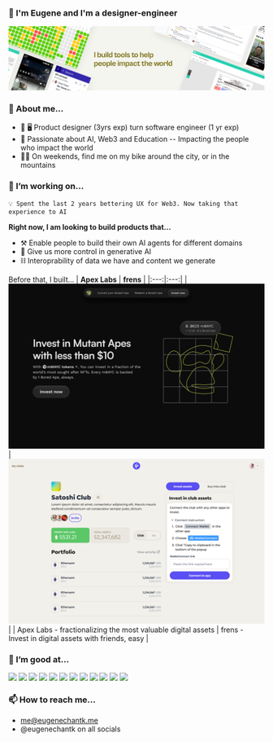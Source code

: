 ### 👋  I'm Eugene and I'm a designer-engineer
[![Banner](./header.png)](https://www.eugenechantk.me/)

### 🌱 About me...
- 🎨 🖥️  Product designer (3yrs exp) turn software engineer (1 yr exp)
- 🧡  Passionate about AI, Web3 and Education -- Impacting the people who impact the world
- 🚴‍♀️  On weekends, find me on my bike around the city, or in the mountains

### 🔭 I’m working on...
```
💡 Spent the last 2 years bettering UX for Web3. Now taking that experience to AI
```

**Right now, I am looking to build products that...**
- ⚒️ Enable people to build their own AI agents for different domains
- 🤝 Give us more control in generative AI
- ⛓️ Interoprability of data we have and content we generate

Before that, I built...
| **Apex Labs** | **frens** |
|:---:|:---:|
| [![Apex Labs](./apex_labs.png)](https://mnft.vercel.app/)| [![frens](./frens.png)](https://www.joinfrens.xyz/) |
| Apex Labs - fractionalizing the most valuable digital assets | frens - Invest in digital assets with friends, easy |

### 💪 I’m good at...
<p>
  <img src="https://img.shields.io/badge/Python-3776AB?style=for-the-badge&logo=python&logoColor=white" />
  <img src="https://img.shields.io/badge/TensorFlow-FF6F00?style=for-the-badge&logo=tensorflow&logoColor=white" />
  <img src="https://img.shields.io/badge/TypeScript-007ACC?style=for-the-badge&logo=typescript&logoColor=white" />
  <img src="https://img.shields.io/badge/React-20232A?style=for-the-badge&logo=react&logoColor=61DAFB" />
  <img src="https://img.shields.io/badge/Express.js-404D59?style=for-the-badge" />
  <img src="https://img.shields.io/badge/Redux-593D88?style=for-the-badge&logo=redux&logoColor=white" />
  <img src="https://img.shields.io/badge/Node.js-339933?style=for-the-badge&logo=nodedotjs&logoColor=white" />
  <img src="https://img.shields.io/badge/next.js-000000?style=for-the-badge&logo=nextdotjs&logoColor=white" />
  <img src="https://img.shields.io/badge/Vercel-000000?style=for-the-badge&logo=vercel&logoColor=white" />
  <img src="https://img.shields.io/badge/CSS3-1572B6?style=for-the-badge&logo=css3&logoColor=white" />
  <img src="https://img.shields.io/badge/Tailwind_CSS-38B2AC?style=for-the-badge&logo=tailwind-css&logoColor=white" />
  <img src="[https://img.shields.io/badge/Tailwind_CSS-38B2AC?style=for-the-badge&logo=tailwind-css&logoColor=white](https://img.shields.io/badge/Rust-000000?style=for-the-badge&logo=rust&logoColor=white)" />
</p>

### 📫 How to reach me...
- me@eugenechantk.me
- @eugenechantk on all socials
